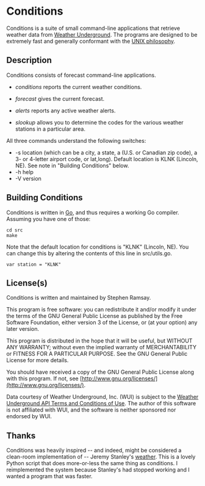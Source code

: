 
Conditions
==========

Conditions is a suite of small command-line applications that retrieve weather data from [Weather Underground](http://www.wunderground.com).  The programs are designed to be extremely fast and generally conformant with the [UNIX philosophy](http://en.wikipedia.org/wiki/Unix_philosophy).

Description
-----------

Conditions consists of forecast command-line applications.

* _conditions_ reports the current weather conditions.

* _forecast_ gives the current forecast.

* _alerts_ reports any active weather alerts.

* _slookup_ allows you to determine the codes for the various weather stations in a particular area.
	
All three commands understand the following switches:

* -s location (which can be a city, a state, a (U.S. or Canadian zip code), a 3- or 4-letter airport code, or lat,long).  Default location is KLNK (Lincoln, NE).  See note in "Building Conditions" below.
* -h help
* -V version

Building Conditions
-------------------

Conditions is written in [Go](http://golang.org), and thus requires a working Go compiler.  Assuming you have one of those:

	cd src
	make

Note that the default location for conditions is "KLNK" (Lincoln, NE).  You can change this by altering the contents of this line in src/utils.go.

	var station = "KLNK"

License(s)
---------

Conditions is written and maintained by Stephen Ramsay.

This program is free software: you can redistribute it and/or modify it under the terms of the GNU General Public License as published by the Free Software Foundation, either version 3 of the License, or (at your option) any later version.

This program is distributed in the hope that it will be useful, but WITHOUT ANY WARRANTY; without even the implied warranty of MERCHANTABILITY or FITNESS FOR A PARTICULAR PURPOSE.  See the GNU General Public License for more details.

You should have received a copy of the GNU General Public License along with this program.  If not, see [http://www.gnu.org/licenses/](http://www.gnu.org/licenses/).

Data courtesy of Weather Underground, Inc. (WUI) is subject to the [Weather Underground API Terms and Conditions of Use](http://www.wunderground.com/weather/api/d/terms.html).  The author of this software is not affiliated with WUI, and the software is neither sponsored nor endorsed by WUI.

Thanks
------

Conditions was heavily inspired -- and indeed, might be considered a clean-room implementation of -- Jeremy Stanley's [weather](http://fungi.yuggoth.org/weather/).  This is a lovely Python script that does more-or-less the same thing as conditions.  I reimplemented the system because Stanley's had stopped working and I wanted a program that was faster.
